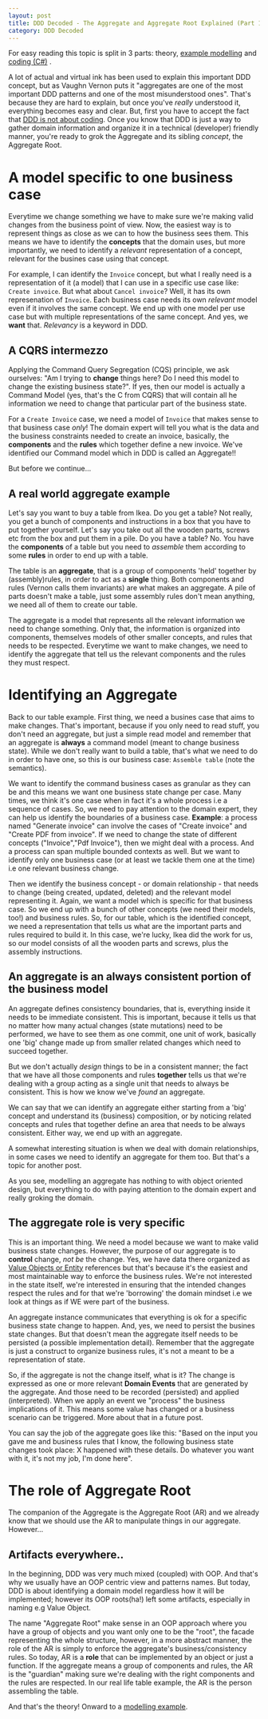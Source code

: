 ```yaml
---
layout: post
title: DDD Decoded - The Aggregate and Aggregate Root Explained (Part 1)
category: DDD Decoded
---
```


For easy reading this topic is split in 3 parts: theory, [example modelling](http://blog.sapiensworks.com/post/2016/07/14/DDD-Aggregate-Decoded-2) and [coding (C#)](http://blog.sapiensworks.com/post/2016/07/14/DDD-Aggregate-Decoded-3) .

A lot of actual and virtual ink has been used to explain this important DDD concept, but as Vaughn Vernon puts it "aggregates are one of the most important DDD patterns and one of the most misunderstood ones". That's because they are hard to explain, but once you've _really_ understood it, everything becomes easy and clear. But, first you have to accept the fact that [DDD is not about coding](http://blog.sapiensworks.com/post/2015/11/23/DDD-is-not-programming). Once you know that DDD is just a way to gather domain information and organize it in a technical (developer) friendly manner, you're ready to grok the Aggregate and its sibling _concept_, the Aggregate Root.   

# A model specific to one business case

Everytime we change something we have to make sure we're making valid changes from the business point of view. Now, the easiest way is to represent things as close as we can to how the business sees them. This means we have to identify the **concepts** that the domain uses, but more importantly, we need to identify a _relevant_ representation of a concept, relevant for the busines case using that concept. 

For example, I can identify the `Invoice` concept, but what I really need is a representation of it (a model) that I can use in a specific use case like: `Create invoice`. But what about `Cancel invoice`? Well, it has its own represenation of `Invoice`. Each business case needs its own _relevant_ model even if it involves the same concept. We end up with one model per use case but with multiple representations of the same concept. And yes, we **want** that. _Relevancy_ is a keyword in DDD.

## A CQRS intermezzo

Applying the Command Query Segregation (CQS) principle, we ask ourselves: "Am I trying to **change** things here? Do I need this model to change the existing business state?". If yes, then our model is actually a Command Model (yes, that's the C from CQRS) that will contain all he information we need to change that particular part of the business state. 

For a `Create Invoice` case, we need a model of `Invoice` that makes sense to that business case _only_! The domain expert will tell you what is the data and the business constraints needed to create an invoice, basically, the **components** and the **rules** which together define a new invoice. We've identified our Command model which in DDD is called an Aggregate!!

But before we continue...

## A real world aggregate example 

Let's say you want to buy a table from Ikea. Do you get a table? Not really, you get a bunch of components and instructions in a box that you have to put together yourself. Let's say you take out all the wooden parts, screws etc from the box and put them in a pile. Do you have a table? No. You have the **components** of a table but you need to _assemble_ them according to some **rules** in order to end up with a table.

The table is an **aggregate**, that is a group of components 'held' together by (assembly)rules, in order to act as a **single** thing. Both components and rules (Vernon calls them invariants) are what makes an aggregate. A pile of parts doesn't make a table, just some assembly rules don't mean anything, we need all of them to create our table. 

The aggregate is a model that represents all the relevant information we need to change something. Only that, the information is organized into components, themselves models of other smaller concepts, and rules that needs to be respected. Everytime we want to make changes, we need to identify the aggregate that tell us the relevant components and the rules they must respect. 

# Identifying an Aggregate

Back to our table example. First thing, we need a busines case that aims to make changes. That's important, because if you only need to read stuff, you don't need an aggregate, but just a simple read model and remember that an aggregate is **always** a command model (meant to change business state). While we don't really want to build a table, that's what we need to do in order to have one, so this is our business case: `Assemble table` (note the semantics).

We want to identify the command business cases as granular as they can be and this means we want one business state change per case. Many times, we think it's one case when in fact it's a whole process i.e a sequence of cases. So, we need to pay attention to the domain expert, they can help us identify the boundaries of a business case. **Example**: a process named "Generate invoice" can involve the cases of "Create invoice" and "Create PDF from invoice". If we need to change the state of different concepts ("Invoice","Pdf Invoice"), then we might deal with a process. And a process can span multiple bounded contexts as well. But we want to identify only one business case (or at least we tackle them one at the time) i.e one relevant business change.  

Then we identify the business concept - or domain relationship - that needs to change (being created, updated, deleted) and the relevant model representing it. Again, we want a model which is specific for that business case. So we end up with a bunch of other concepts (we need their models, too!) and business rules. So, for our table, which is the identified concept, we need a representation that tells us what are the important parts and rules required to build it. In this case, we're lucky, Ikea did the work for us, so our model consists of all the wooden parts and screws, plus the assembly instructions.

## An aggregate is an always consistent portion of the business model  

An aggregate defines consistency boundaries, that is, everything inside it needs to be immediate consistent. This is important, because it tells us that no matter how many actual changes (state mutations) need to be performed, we have to see them as one commit, one unit of work, basically one 'big' change made up from smaller related changes which need to succeed together.

But we don't actually _design_ things to be in a consistent manner; the fact that we have all those components and rules **together** tells us that we're dealing with a group acting as a single unit that needs to always be consistent. This is how we know we've _found_ an aggregate.

We can say that we can identify an aggregate either starting from a 'big' concept and understand its (business) composition, or by noticing related concepts and rules that together define an area that needs to be always consistent. Either way, we end up with an aggregate.  

A somewhat interesting situation is when we deal with domain relationships, in some cases we need to identify an aggregate for them too. But that's a topic for another post.

As you see, modelling an aggregate has nothing to with object oriented design, but everything to do with paying attention to the domain expert and really groking the domain. 


## The aggregate role is very specific

This is an important thing. We need a model because we want to make valid business state changes. However, the purpose of our aggregate is to **control** change, _not be_ the change. Yes, we have data there organized as [Value Objects or Entity](http://blog.sapiensworks.com/post/2016/07/29/DDD-Entities-Value-Objects-Explained) references but that's because it's the easiest and most maintainable way to enforce the business rules. We're not interested in the state itself, we're interested in ensuring that the intended changes respect the rules and for that we're 'borrowing' the domain mindset i.e we look at things as if WE were part of the business.

An aggregate instance communicates that everything is ok for a specific business state change to happen. And, yes, we need to persist the busines state changes. But that doesn't mean the aggregate itself needs to be persisted (a possible implementation detail). Remember that the aggregate is just a construct to organize business rules, it's not a meant to be a representation of state.

So, if the aggregate is not the change itself, what is it? The change is expressed as one or more relevant **Domain Events** that are generated by the aggregate. And those need to be recorded (persisted) and applied (interpreted). When we apply an event we "process" the business implications of it. This means some value has changed or a business scenario can be triggered. More about that in a future post.   

You can say the job of the aggregate goes like this: "Based on the input you gave me and business rules that I know, the following business state changes took place: X happened with these details. Do whatever you want with it, it's not my job, I'm done here".

# The role of Aggregate Root

The companion of the Aggregate is the Aggregate Root (AR) and we already know that we should use the AR to manipulate things in our aggregate. However...  

## Artifacts everywhere..

In the beginning, DDD was very much mixed (coupled) with OOP. And that's why we usually have an OOP centric view and patterns names. But today, DDD is about identifying a domain model regardless how it will be implemented; however its OOP roots(ha!) left some artifacts, especially in naming e.g Value Object.

The name "Aggregate Root" make sense in an OOP approach where you have a group of objects and you want only one to be the "root", the facade representing the whole structure, however, in a more abstract manner, the role of the AR is simply to enforce the aggregate's business/consistency rules. So today, AR is a **role** that can be implemented by an object or just a function. If the aggregate means a group of components and rules, the AR is the "guardian" making sure we're dealing with the right components and the rules are respected. In our real life table example, the AR is the person assembling the table.  


And that's the theory! Onward to a [modelling example](http://blog.sapiensworks.com/post/2016/07/14/DDD-Aggregate-Decoded-2).
 



